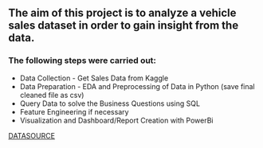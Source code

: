 ## The aim of this project is to analyze a vehicle sales dataset in order to gain insight from the data.

### The following steps were carried out:
- Data Collection - Get Sales Data from Kaggle
- Data Preparation - EDA and Preprocessing of Data in Python (save final cleaned file as csv)
- Query Data to solve the Business Questions using SQL
- Feature Engineering if necessary
- Visualization and Dashboard/Report Creation with PowerBi

[DATASOURCE](https://www.kaggle.com/datasets/syedanwarafridi/vehicle-sales-data)

